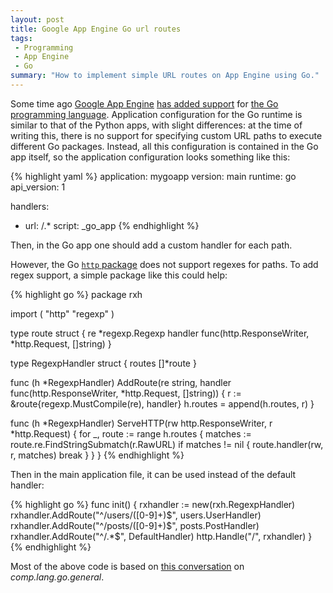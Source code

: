 ```yaml
---
layout: post
title: Google App Engine Go url routes
tags:
 - Programming
 - App Engine
 - Go
summary: "How to implement simple URL routes on App Engine using Go."
---
```


Some time ago [Google App Engine](http://code.google.com/appengine/) [has added
support](http://code.google.com/appengine/docs/go/overview.html) for [the Go
programming language](http://golang.org/). Application configuration for the Go
runtime is similar to that of the Python apps, with slight differences: at the
time of writing this, there is no support for specifying custom URL paths to
execute different Go packages. Instead, all this configuration is contained in
the Go app itself, so the application configuration looks something like this:

{% highlight yaml %}
application: mygoapp
version: main
runtime: go
api_version: 1

handlers:
- url: /.*
  script: _go_app
{% endhighlight %}

Then, in the Go app one should add a custom handler for each path.

However, the Go [`http` package](http://golang.org/pkg/http/) does not support
regexes for paths. To add regex support, a simple package like this could help:


{% highlight go %}
package rxh

import (
    "http"
    "regexp"
)

type route struct {
    re *regexp.Regexp
    handler func(http.ResponseWriter, *http.Request, []string)
}

type RegexpHandler struct {
    routes []*route
}

func (h *RegexpHandler) AddRoute(re string,
handler func(http.ResponseWriter, *http.Request, []string)) {
    r := &route{regexp.MustCompile(re), handler}
    h.routes = append(h.routes, r)
}

func (h *RegexpHandler) ServeHTTP(rw http.ResponseWriter, r *http.Request) {
    for _, route := range h.routes {
        matches := route.re.FindStringSubmatch(r.RawURL)
        if matches != nil {
            route.handler(rw, r, matches)
            break
        }
    }
}
{% endhighlight %}

Then in the main application file, it can be used instead of the default handler:

{% highlight go %}
func init() {
    rxhandler := new(rxh.RegexpHandler)
    rxhandler.AddRoute("^/users/([0-9]+)$", users.UserHandler)
    rxhandler.AddRoute("^/posts/([0-9]+)$", posts.PostHandler)
    rxhandler.AddRoute("^/.*$", DefaultHandler)
    http.Handle("/", rxhandler)
}
{% endhighlight %}

Most of the above code is based on [this
conversation](http://permalink.gmane.org/gmane.comp.lang.go.general/28267) on
*comp.lang.go.general*.
